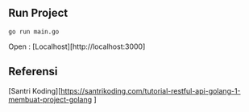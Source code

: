 <!--
 Copyright 2024 ariefsetyonugroho
 
 Licensed under the Apache License, Version 2.0 (the "License");
 you may not use this file except in compliance with the License.
 You may obtain a copy of the License at
 
     https://www.apache.org/licenses/LICENSE-2.0
 
 Unless required by applicable law or agreed to in writing, software
 distributed under the License is distributed on an "AS IS" BASIS,
 WITHOUT WARRANTIES OR CONDITIONS OF ANY KIND, either express or implied.
 See the License for the specific language governing permissions and
 limitations under the License.
-->

## Run Project
```
go run main.go
```
Open : [Localhost][http://localhost:3000]

## Referensi
[Santri Koding][https://santrikoding.com/tutorial-restful-api-golang-1-membuat-project-golang
]